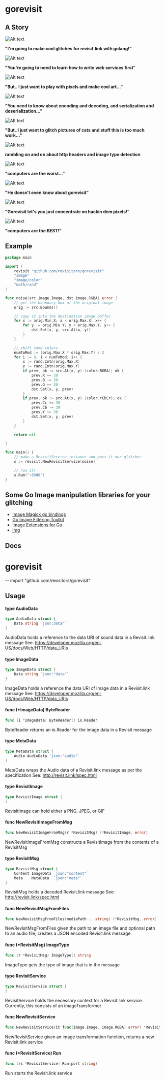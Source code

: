 gorevisit
=========

A Story
-------

![Alt text](/public/images/happyfrodo.jpg?raw=true "excited frodo")

**"I'm going to make cool glitches for revisit.link with golang!"**

![Alt text](/public/images/killjoyaragorn.jpg?raw=true "buzzkill aragorn")

**"You're going to need to learn how to write web services first"**

![Alt text](/public/images/worriedfrodo.jpg?raw=true "worried frodo")

**"But.. I just want to play with pixels and make cool art..."**

![Alt text](/public/images/killjoyaragorn.jpg?raw=true "buzzkill aragorn")

**"You need to know about encoding and decoding, and serialization and deserialization..."**

![Alt text](/public/images/scaredfrodo.jpg?raw=true "scared frodo")

 **"But..I just want to glitch pictures of cats and stuff this is too much work..."**

![Alt text](/public/images/killjoyaragorn.jpg?raw=true "buzzkill aragorn")

**rambling on and on about http headers and image type detection**

![Alt text](/public/images/sickfrodo.jpg?raw=true "sick frodo")

 **"computers are the worst..."**

![Alt text](/public/images/whataboutgorevisit.jpg?raw=true "what about gorevisit")

**"He doesn't even know about gorevisit"**

![Alt text](/public/images/helpfuleowyn.jpg?raw=true "let's tell him about it")

**"Gorevisit let's you just concentrate on hackin dem pixels!"**

![Alt text](/public/images/happyfrodo.jpg?raw=true "excited frodo")

**"computers are the BEST!"**

Example
-------
```go
package main

import (
	revisit "github.com/revisitors/gorevisit"
	"image"
	"image/color"
	"math/rand"
)

func noise(src image.Image, dst image.RGBA) error {
	// get the boundary box of the original image
	orig := src.Bounds()

	// copy it into the destination image buffer
	for x := orig.Min.X; x < orig.Max.X; x++ {
		for y := orig.Min.Y; y < orig.Max.Y; y++ {
			dst.Set(x, y, src.At(x, y))
		}
	}

	// shift some colors
	numToMod := (orig.Max.X * orig.Max.Y) / 2
	for i := 0; i < numToMod; i++ {
		x := rand.Intn(orig.Max.X)
		y := rand.Intn(orig.Max.Y)
		if prev, ok := src.At(x, y).(color.RGBA); ok {
			prev.R += 30
			prev.B -= 30
			prev.G += 30
			dst.Set(x, y, prev)
		}
		if prev, ok := src.At(x, y).(color.YCbCr); ok {
			prev.Cr += 30
			prev.Cb -= 30
			prev.Y += 30
			dst.Set(x, y, prev)
		}
	}

	return nil

}

func main() {
	// make a RevisitService instance and pass it our glitcher
	s := revisit.NewRevisitService(noise)

	// run it!
	s.Run(":8080")
}
```

Some Go Image manipulation libraries for your glitching
----------

* [Image Magick go bindings](https://github.com/gographics/imagick)
* [Go Image Filtering Toolkit](https://github.com/disintegration/gift)
* [Image Extensions for Go](https://github.com/samuel/go-imagex)
* [img](https://github.com/hawx/img)


Docs
----

# gorevisit
--
    import "github.com/revisitors/gorevisit"


## Usage

#### type AudioData

```go
type AudioData struct {
	Data string `json:data"`
}
```

AudioData holds a reference to the data URI of sound data in a Revisit.link
message See: https://developer.mozilla.org/en-US/docs/Web/HTTP/data_URIs

#### type ImageData

```go
type ImageData struct {
	Data string `json:"data"`
}
```

ImageData holds a reference the data URI of image data in a Revisit.link message
See: https://developer.mozilla.org/en-US/docs/Web/HTTP/data_URIs

#### func (*ImageData) ByteReader

```go
func (i *ImageData) ByteReader() io.Reader
```
ByteReader returns an io.Reader for the image data in a Revisit message

#### type MetaData

```go
type MetaData struct {
	Audio AudioData `json:"audio"`
}
```

MetaData wraps the Audio data of a Revisit.link message as per the specification
See: http://revisit.link/spec.html

#### type RevisitImage

```go
type RevisitImage struct {
}
```

RevisitImage can hold either a PNG, JPEG, or GIF

#### func  NewRevisitImageFromMsg

```go
func NewRevisitImageFromMsg(r *RevisitMsg) (*RevisitImage, error)
```
NewRevisitImageFromMsg constructs a RevisitImage from the contents of a
RevisitMsg

#### type RevisitMsg

```go
type RevisitMsg struct {
	Content ImageData `json:"content"`
	Meta    MetaData  `json:"meta"`
}
```

RevisitMsg holds a decoded Revisit.link message See:
http://revisit.link/spec.html

#### func  NewRevisitMsgFromFiles

```go
func NewRevisitMsgFromFiles(mediaPath ...string) (*RevisitMsg, error)
```
NewRevisitMsgFromFiles given the path to an image file and optional path to an
audio file, creates a JSON encoded Revisit.link message

#### func (*RevisitMsg) ImageType

```go
func (r *RevisitMsg) ImageType() string
```
ImageType gets the type of image that is in the message

#### type RevisitService

```go
type RevisitService struct {
}
```

RevisitService holds the necessary context for a Revisit.link service.
Currently, this consists of an imageTransformer

#### func  NewRevisitService

```go
func NewRevisitService(it func(image.Image, image.RGBA) error) *RevisitService
```
NewRevisitService given an image transformation function, returns a new
Revisit.link service

#### func (*RevisitService) Run

```go
func (rs *RevisitService) Run(port string)
```
Run starts the Revisit.link service
